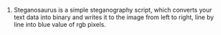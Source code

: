 01. Steganosaurus is a simple steganography script, which converts your text data into binary and writes it to the image from left to right, line by line into blue value of rgb pixels.
